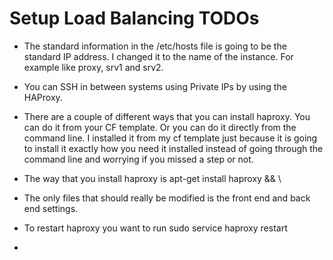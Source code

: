 # Setup Load Balancing TODOs


* The standard information in the /etc/hosts file is going to be the standard IP address. I changed it to the name of
the instance. For example like proxy, srv1 and srv2.

* You can SSH in between systems using Private IPs by using the HAProxy. 

* There are a couple of different ways that you can install haproxy. You can do it from your CF template. Or you can do it directly from the command line. I installed it from my cf template just because it is going to install it exactly how you need it installed instead of going through the command line and worrying if you missed a step or not.

* The way that you install haproxy is apt-get install haproxy && \


* The only files that should really be modified is the front end and back end settings.

* To restart haproxy you want to run sudo service haproxy restart

* 
